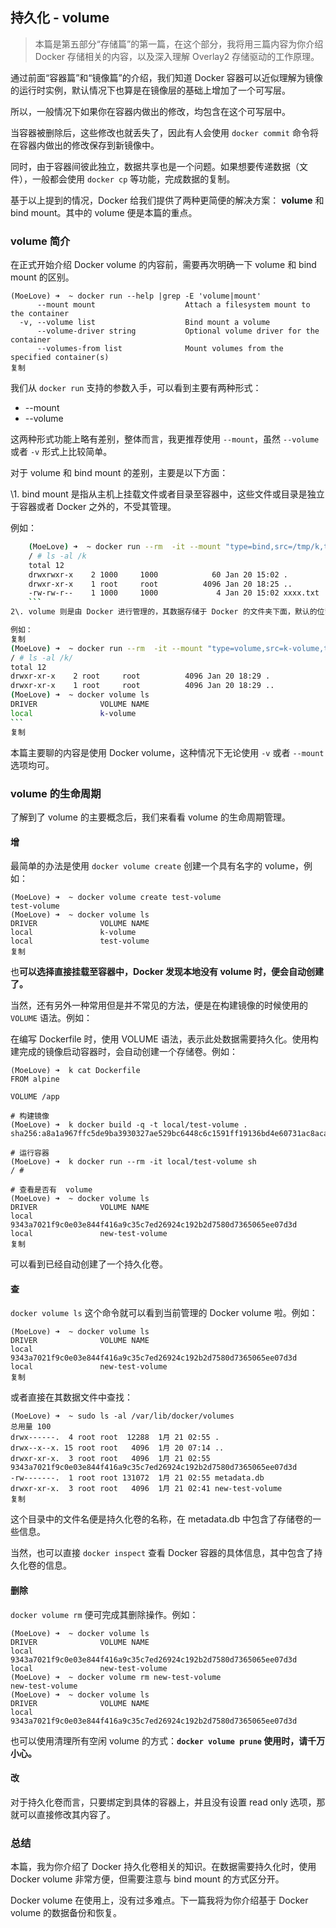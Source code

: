 ## 持久化 - volume

> 本篇是第五部分“存储篇”的第一篇，在这个部分，我将用三篇内容为你介绍 Docker 存储相关的内容，以及深入理解 Overlay2 存储驱动的工作原理。

通过前面“容器篇”和“镜像篇”的介绍，我们知道 Docker 容器可以近似理解为镜像的运行时实例，默认情况下也算是在镜像层的基础上增加了一个可写层。

所以，一般情况下如果你在容器内做出的修改，均包含在这个可写层中。

当容器被删除后，这些修改也就丢失了，因此有人会使用 `docker commit` 命令将在容器内做出的修改保存到新镜像中。

同时，由于容器间彼此独立，数据共享也是一个问题。如果想要传递数据（文件），一般都会使用 `docker cp` 等功能，完成数据的复制。

基于以上提到的情况，Docker 给我们提供了两种更简便的解决方案： **volume** 和 bind mount。其中的 volume 便是本篇的重点。

### volume 简介

在正式开始介绍 Docker volume 的内容前，需要再次明确一下 volume 和 bind mount 的区别。

```shell
(MoeLove) ➜  ~ docker run --help |grep -E 'volume|mount'
      --mount mount                    Attach a filesystem mount to the container
  -v, --volume list                    Bind mount a volume
      --volume-driver string           Optional volume driver for the container
      --volumes-from list              Mount volumes from the specified container(s)
复制
```

我们从 `docker run` 支持的参数入手，可以看到主要有两种形式：

- --mount
- --volume

这两种形式功能上略有差别，整体而言，我更推荐使用 `--mount`，虽然 `--volume` 或者 `-v` 形式上比较简单。

对于 volume 和 bind mount 的差别，主要是以下方面：

\1. bind mount 是指从主机上挂载文件或者目录至容器中，这些文件或目录是独立于容器或者 Docker 之外的，不受其管理。

例如：

~~~sh
    (MoeLove) ➜  ~ docker run --rm  -it --mount "type=bind,src=/tmp/k,target=/k" alpine 
    / # ls -al /k
    total 12
    drwxrwxr-x    2 1000     1000            60 Jan 20 15:02 .
    drwxr-xr-x    1 root     root          4096 Jan 20 18:25 ..
    -rw-rw-r--    1 1000     1000             4 Jan 20 15:02 xxxx.txt
    ```
2\. volume 则是由 Docker 进行管理的，其数据存储于 Docker 的文件夹下面，默认的位置在 `/var/lib/docker/volumes`，其生命周期由 Docker 进行管理。

例如：
复制
(MoeLove) ➜  ~ docker run --rm  -it --mount "type=volume,src=k-volume,target=/k" alpine 
/ # ls -al /k/
total 12
drwxr-xr-x    2 root     root          4096 Jan 20 18:29 .
drwxr-xr-x    1 root     root          4096 Jan 20 18:29 ..
(MoeLove) ➜  ~ docker volume ls   
DRIVER              VOLUME NAME
local               k-volume
```
复制
~~~

本篇主要聊的内容是使用 Docker volume，这种情况下无论使用 `-v` 或者 `--mount` 选项均可。

### volume 的生命周期

了解到了 volume 的主要概念后，我们来看看 volume 的生命周期管理。

#### **增**

最简单的办法是使用 `docker volume create` 创建一个具有名字的 volume，例如：

```shell
(MoeLove) ➜  ~ docker volume create test-volume
test-volume
(MoeLove) ➜  ~ docker volume ls                  
DRIVER              VOLUME NAME
local               k-volume
local               test-volume
复制
```

也**可以选择直接挂载至容器中，Docker 发现本地没有 volume 时，便会自动创建了。**

当然，还有另外一种常用但是并不常见的方法，便是在构建镜像的时候使用的 `VOLUME` 语法。例如：

在编写 Dockerfile 时，使用 VOLUME 语法，表示此处数据需要持久化。使用构建完成的镜像启动容器时，会自动创建一个存储卷。例如：

```shell
(MoeLove) ➜  k cat Dockerfile 
FROM alpine

VOLUME /app

# 构建镜像
(MoeLove) ➜  k docker build -q -t local/test-volume .                                                        
sha256:a8a1a967ffc5de9ba3930327ae529bc6448c6c1591ff19136bd4e60731ac8aca

# 运行容器
(MoeLove) ➜  k docker run --rm -it local/test-volume sh                                                      
/ # 

# 查看是否有  volume
(MoeLove) ➜  ~ docker volume ls
DRIVER              VOLUME NAME
local               9343a7021f9c0e03e844f416a9c35c7ed26924c192b2d7580d7365065ee07d3d
local               new-test-volume
复制
```

可以看到已经自动创建了一个持久化卷。

#### **查**

`docker volume ls` 这个命令就可以看到当前管理的 Docker volume 啦。例如：

```shell
(MoeLove) ➜  ~ docker volume ls
DRIVER              VOLUME NAME
local               9343a7021f9c0e03e844f416a9c35c7ed26924c192b2d7580d7365065ee07d3d
local               new-test-volume
复制
```

或者直接在其数据文件中查找：

```shell
(MoeLove) ➜  ~ sudo ls -al /var/lib/docker/volumes
总用量 100
drwx------.  4 root root  12288  1月 21 02:55 .
drwx--x--x. 15 root root   4096  1月 20 07:14 ..
drwxr-xr-x.  3 root root   4096  1月 21 02:55 9343a7021f9c0e03e844f416a9c35c7ed26924c192b2d7580d7365065ee07d3d
-rw-------.  1 root root 131072  1月 21 02:55 metadata.db
drwxr-xr-x.  3 root root   4096  1月 21 02:41 new-test-volume
复制
```

这个目录中的文件名便是持久化卷的名称，在 metadata.db 中包含了存储卷的一些信息。

当然，也可以直接 `docker inspect` 查看 Docker 容器的具体信息，其中包含了持久化卷的信息。

#### **删除**

`docker volume rm` 便可完成其删除操作。例如：

```shell
(MoeLove) ➜  ~ docker volume ls
DRIVER              VOLUME NAME
local               9343a7021f9c0e03e844f416a9c35c7ed26924c192b2d7580d7365065ee07d3d
local               new-test-volume
(MoeLove) ➜  ~ docker volume rm new-test-volume
new-test-volume
(MoeLove) ➜  ~ docker volume ls                
DRIVER              VOLUME NAME
local               9343a7021f9c0e03e844f416a9c35c7ed26924c192b2d7580d7365065ee07d3d
```

也可以使用清理所有空闲 volume 的方式：**`docker volume prune` 使用时，请千万小心。**

#### **改**

对于持久化卷而言，只要绑定到具体的容器上，并且没有设置 read only 选项，那就可以直接修改其内容了。

### 总结

本篇，我为你介绍了 Docker 持久化卷相关的知识。在数据需要持久化时，使用 Docker volume 非常方便，但需要注意与 bind mount 的方式区分开。

Docker volume 在使用上，没有过多难点。下一篇我将为你介绍基于 Docker volume 的数据备份和恢复。